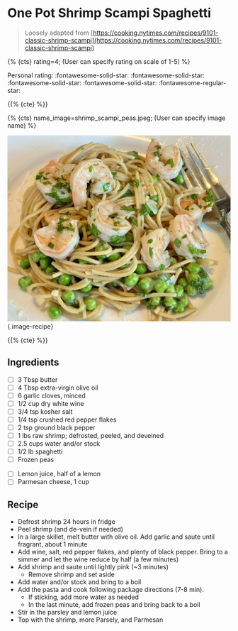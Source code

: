 # One Pot Shrimp Scampi Spaghetti

> Loosely adapted from [https://cooking.nytimes.com/recipes/9101-classic-shrimp-scampi](https://cooking.nytimes.com/recipes/9101-classic-shrimp-scampi)

{% {cts} rating=4; (User can specify rating on scale of 1-5) %}

Personal rating: :fontawesome-solid-star: :fontawesome-solid-star: :fontawesome-solid-star: :fontawesome-solid-star: :fontawesome-regular-star:

{{% {cte} %}}

{% {cts} name_image=shrimp_scampi_peas.jpeg; (User can specify image name) %}

![shrimp_scampi_peas.jpeg](./shrimp_scampi_peas.jpeg){.image-recipe}

{{% {cte} %}}

## Ingredients

- [ ] 3 Tbsp butter
- [ ] 4 Tbsp extra-virgin olive oil
- [ ] 6 garlic cloves, minced
- [ ] 1/2 cup dry white wine
- [ ] 3/4 tsp kosher salt
- [ ] 1/4 tsp crushed red pepper flakes
- [ ] 2 tsp ground black pepper
- [ ] 1 lbs raw shrimp; defrosted, peeled, and deveined
- [ ] 2.5 cups water and/or stock
- [ ] 1/2 lb spaghetti
- [ ] Frozen peas
<!--TODO: Find a Parsely substitute
- [ ] 1/3 cup chopped parsley
-->
- [ ] Lemon juice, half of a lemon
- [ ] Parmesan cheese, 1 cup

## Recipe

- Defrost shrimp 24 hours in fridge
- Peel shrimp (and de-vein if needed)
- In a large skillet, melt butter with olive oil. Add garlic and saute until fragrant, about 1 minute
- Add wine, salt, red pepper flakes, and plenty of black pepper. Bring to a simmer and let the wine reduce by half (a few minutes)
- Add shrimp and saute until lightly pink (~3 minutes)
    - Remove shrimp and set aside
- Add water and/or stock and bring to a boil
- Add the pasta and cook following package directions (7-8 min).
    - If sticking, add more water as needed
    - In the last minute, add frozen peas and bring back to a boil
- Stir in the parsley and lemon juice
- Top with the shrimp, more Parsely, and Parmesan
